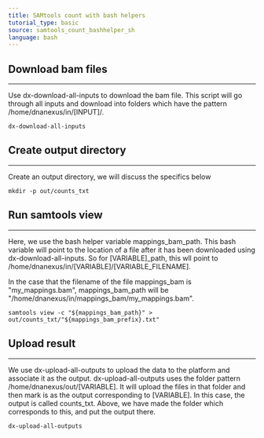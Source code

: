 ```yaml
---
title: SAMtools count with bash helpers
tutorial_type: basic
source: samtools_count_bashhelper_sh
language: bash
---
```


## Download bam files
------------------
Use dx-download-all-inputs to download the bam file. This script will go
through all inputs and download into folders which have the pattern
/home/dnanexus/in/[INPUT]/.
```
dx-download-all-inputs
```

## Create output directory
-----------------------
Create an output directory, we will discuss the specifics below
```
mkdir -p out/counts_txt
```

## Run samtools view
-----------------
Here, we use the bash helper variable mappings_bam_path. This bash variable
will point to the location of a file after it has been downloaded using
dx-download-all-inputs. So for [VARIABLE]_path, this wll point to
/home/dnanexus/in/[VARIABLE]/[VARIABLE_FILENAME].

In the case that the filename of the file mappings_bam is "my_mappings.bam",
mappings_bam_path will be "/home/dnanexus/in/mappings_bam/my_mappings.bam".
```
samtools view -c "${mappings_bam_path}" > out/counts_txt/"${mappings_bam_prefix}.txt"
```

## Upload result
-------------
We use dx-upload-all-outputs to upload the data to the platform and associate
it as the output. dx-upload-all-outputs uses the folder pattern
/home/dnanexus/out/[VARIABLE]. It will upload the files in that folder
and then mark is as the output corresponding to [VARIABLE]. In this case,
the output is called counts_txt. Above, we have made the folder which
corresponds to this, and put the output there.
```
dx-upload-all-outputs
```